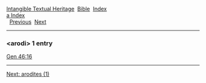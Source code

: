 [Intangible Textual Heritage](../../index)  [Bible](../index) 
[Index](index)   
[a Index](_a_)  
  [Previous](c00722)  [Next](c00724) 

------------------------------------------------------------------------

### &lt;arodi&gt; 1 entry

[Gen 46:16](../kjv/gen046.htm#016)  

------------------------------------------------------------------------

[Next: arodites (1)](c00724)
